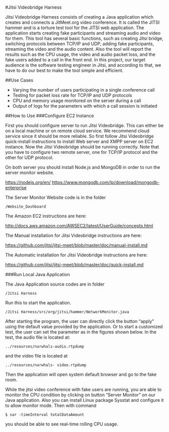 #Jitsi Videobridge Harness

Jitsi Videobridge Harness consists of creating a Java application which creates and connects a JitMeet.org video conference. It is called the JITSI hammer and is a torture test tool for the JITSI web application. The application starts creating fake participants and streaming audio and video for them. This tool has several basic functions, such as creating Jitsi bridge, switching  protocols between TCP/IP and UDP, adding fake participants, streaming the video and the audio content. Also the tool will report the results such as the CPU usage, the video and audio packet loss, and the fake users added to a call in the front end. In this project, our target audience is the software testing engineer in Jitsi, and according to that, we have to do our best to make the tool simple and efficient.


##Use Cases
- Varying the number of users participating in a single conference call
- Testing for packet loss rate for TCP/IP and UDP protocols
- CPU and memory usage monitored on the server during a call
- Output of logs for the parameters with which a call session is initiated

##How to Use
###Configure EC2 Instance

First you should configure server to run Jitsi Videobridge. This can either be on a local machine or on remote cloud service. We recommend cloud service since it should be more reliable.
So first follow Jitsi Videobridge quick-install instructions to install Web server and XMPP server on EC2 instance. Now the Jitsi Videobridge should be running correctly.
Note that you have to configure two remote server, one for TCP/IP protocol and the other for UDP protocol.

On both server you should install Node.js and MongoDB in order to run the server monitor website. 

https://nodejs.org/en/
https://www.mongodb.com/lp/download/mongodb-enterprise

The Server Monitor Website code is in the folder 
```
/Website_Dashboard
```

The Amazon EC2 instructions are here:

http://docs.aws.amazon.com/AWSEC2/latest/UserGuide/concepts.html

The Manual installation for Jitsi Videobridge instructions are here:

https://github.com/jitsi/jitsi-meet/blob/master/doc/manual-install.md

The Automatic installation for Jitsi Videobridge instructions are here:

https://github.com/jitsi/jitsi-meet/blob/master/doc/quick-install.md


###Run Local Java Application

The Java Application source codes are in folder 
```
/Jitsi Harness
```
Run this to start the application.
```
/Jitsi Harness/src/org/jitsi/hammer/NetworkMonitor.java
```

After starting the program, the user can directly click the button “apply” using the default value provided by the application. Or to start a customized test, the user can set the parameter as in the figures shown below.
In the test, the audio file is located at: 
```
../resources/narwhals-audio.rtpdump
```
and the video file is located at
```
../resources/narwhals- video.rtpdump
```
Then the application will open system default browser and go to the fake room. 

While the jitsi video conference with fake users are running, you are able to monitor the CPU condition by clicking on button “Server Monitor” on our Java application.
Also you can install Linux package Sysstat and configure it to allow monitor mode. Then with command 
```
$ sar -timeInterval totalDataAmount
```
you should be able to see real-time rolling CPU usage.

